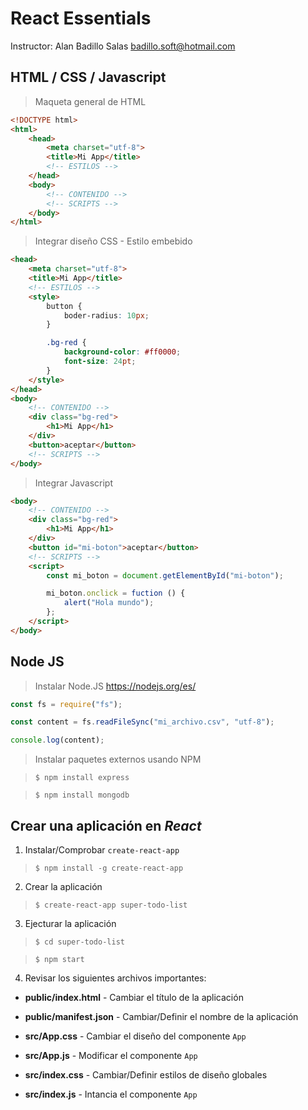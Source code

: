 # React Essentials

Instructor: Alan Badillo Salas badillo.soft@hotmail.com

## HTML / CSS / Javascript

> Maqueta general de HTML

~~~html
<!DOCTYPE html>
<html>
    <head>
        <meta charset="utf-8">
        <title>Mi App</title>
        <!-- ESTILOS -->
    </head>
    <body>
        <!-- CONTENIDO -->
        <!-- SCRIPTS -->
    </body>
</html>
~~~

> Integrar diseño CSS - Estilo embebido

~~~html
<head>
    <meta charset="utf-8">
    <title>Mi App</title>
    <!-- ESTILOS -->
    <style>
        button {
            boder-radius: 10px;
        }

        .bg-red {
            background-color: #ff0000;
            font-size: 24pt;
        }
    </style>
</head>
<body>
    <!-- CONTENIDO -->
    <div class="bg-red">
        <h1>Mi App</h1>
    </div>
    <button>aceptar</button>
    <!-- SCRIPTS -->
</body>
~~~

> Integrar Javascript

~~~html
<body>
    <!-- CONTENIDO -->
    <div class="bg-red">
        <h1>Mi App</h1>
    </div>
    <button id="mi-boton">aceptar</button>
    <!-- SCRIPTS -->
    <script>
        const mi_boton = document.getElementById("mi-boton");

        mi_boton.onclick = fuction () {
            alert("Hola mundo");
        };
    </script>
</body>
~~~

## Node JS

> Instalar Node.JS https://nodejs.org/es/

~~~js
const fs = require("fs");

const content = fs.readFileSync("mi_archivo.csv", "utf-8");

console.log(content);
~~~

> Instalar paquetes externos usando NPM

> `$ npm install express`

> `$ npm install mongodb`

## Crear una aplicación en *React*

1. Instalar/Comprobar `create-react-app`

> `$ npm install -g create-react-app`

2. Crear la aplicación

> `$ create-react-app super-todo-list`

3. Ejecturar la aplicación

> `$ cd super-todo-list`

> `$ npm start`

4. Revisar los siguientes archivos importantes:

* __public/index.html__ - Cambiar el título de la aplicación

* __public/manifest.json__ - Cambiar/Definir el nombre de la aplicación

* __src/App.css__ - Cambiar el diseño del componente `App`

* __src/App.js__ - Modificar el componente `App`

* __src/index.css__ - Cambiar/Definir estilos de diseño globales

* __src/index.js__ - Intancia el componente `App`
